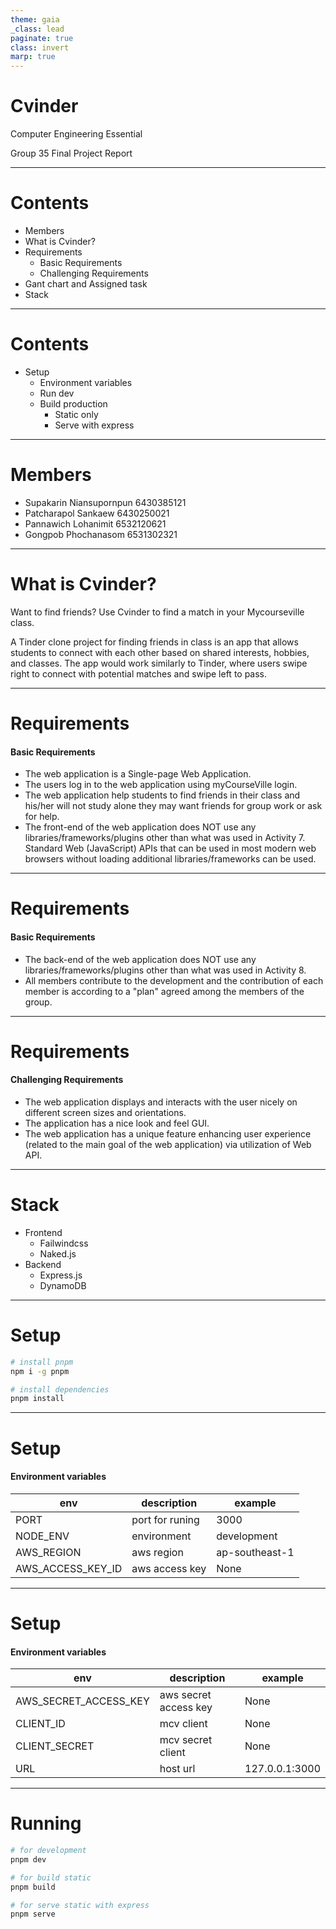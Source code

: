 ```yaml
---
theme: gaia
_class: lead
paginate: true
class: invert
marp: true
---
```


# **Cvinder**

Computer Engineering Essential

Group 35 Final Project Report

---

# Contents

- Members
- What is Cvinder?
- Requirements
    - Basic Requirements
    - Challenging Requirements
- Gant chart and Assigned task
- Stack

---

# Contents
- Setup
    - Environment variables
    - Run dev
    - Build production
        - Static only
        - Serve with express

---

# Members

- Supakarin Niansupornpun 6430385121
- Patcharapol Sankaew 6430250021
- Pannawich Lohanimit 6532120621
- Gongpob Phochanasom 6531302321

---

# **What is Cvinder?**

Want to find friends? Use Cvinder to find a match in your Mycourseville class.

A Tinder clone project for finding friends in class is an app that allows students to connect with each other based on shared interests, hobbies, and classes. The app would work similarly to Tinder, where users swipe right to connect with potential matches and swipe left to pass.

---

# Requirements

#### Basic Requirements

- The web application is a Single-page Web Application.
- The users log in to the web application using myCourseVille login.
- The web application help students to find friends in their class and his/her will not study alone they may want friends for group work or ask for help.
- The front-end of the web application does NOT use any libraries/frameworks/plugins other than what was used in Activity 7. Standard Web (JavaScript) APIs that can be used in most modern web browsers without loading additional libraries/frameworks can be used.
---

# Requirements

#### Basic Requirements

- The back-end of the web application does NOT use any libraries/frameworks/plugins other than what was used in Activity 8.
- All members contribute to the development and the contribution of each member is according to a "plan" agreed among the members of the group.

---

# Requirements

#### Challenging Requirements

- The web application displays and interacts with the user nicely on different screen sizes and orientations.
- The application has a nice look and feel GUI.
- The web application has a unique feature enhancing user experience (related to the main goal of the web application) via utilization of Web API.

---

# Stack
- Frontend
    - Failwindcss
    - Naked.js
- Backend
    - Express.js
    - DynamoDB 

---

# Setup

```bash
# install pnpm
npm i -g pnpm

# install dependencies
pnpm install
```

---

# Setup

#### Environment variables

| env | description | example |
|---|---|---|
|PORT| port for runing| 3000 |
|NODE_ENV| environment | development |
|AWS_REGION| aws region |ap-southeast-1|
|AWS_ACCESS_KEY_ID| aws access key| None |

---

# Setup

#### Environment variables


| env | description | example |
|---|---|---|
|AWS_SECRET_ACCESS_KEY| aws secret access key | None |
|CLIENT_ID| mcv client | None|
|CLIENT_SECRET| mcv secret client |None |
|URL| host url |127.0.0.1:3000|

---

# Running


```bash
# for development
pnpm dev

# for build static
pnpm build

# for serve static with express
pnpm serve
```
